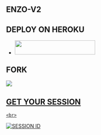 ## ENZO-V2

## DEPLOY ON HEROKU 
  - <a align="center"><a href="https://dashboard.heroku.com/new?template=https://github.com/ENZOK254/ENZO-V2"> <img src="https://img.shields.io/badge/DEPLOY%20NOW-yellow?style=for-the-badge&logo=toyota" width="220" height="38.45"/></a></p>

## FORK 
 <p align="left">
  <a href="https://github.com/ENZOK254/ENZO-V2/fork">
    <img src="https://img.shields.io/github/forks/ENZOK254/ENZO-V2?label=Fork&style=social">

## GET YOUR SESSION 
    <br>
<a href='https://enzo-v2-sessions-generator-2.onrender.com/' target="_blank"><img alt='SESSION ID' src='https://img.shields.io/badge/Session_id_2-100000?style=for-the-badge&logo=scan&logoColor=white&labelColor=black&color=red'/></a>
